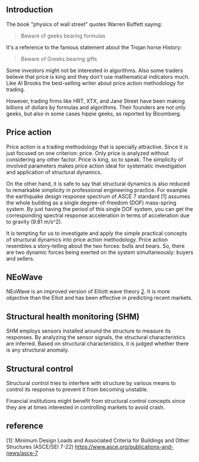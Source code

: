 ## Introduction

The book "physics of wall street" quotes Warren Buffett saying: 

> Beware of geeks bearing formulas

It's a reference to the famous statement about the Trojan horse History:

> Beware of Greeks bearing gifts

Some investors might not be interested in algorithms. Also some traders believe that price is king and they don't use mathematical indicators much. Like Al Brooks the best-selling writer about price action methodology for trading.

However, trading firms like HRT, XTX, and Jane Street have been making billions of dollars by formulas and algorithms. Their founders are not only geeks, but also in some cases hippie geeks, as reported by Bloomberg.

## Price action

Price action is a trading methodology that is specially attractive. Since it is just focused on one criterion: price. Only price is analyzed without considering any other factor. Price is king, so to speak. The simplicity of involved parameters makes price action ideal for systematic investigation and application of structural dynamics.

On the other hand, it is safe to say that structural dynamics is also reduced to remarkable simplicity in professional engineering practice. For example the earthquake design response spectrum of ASCE 7 standard [1] assumes the whole building as a single degree-of-freedom (DOF) mass-spring system. By just having the period of this single DOF system, you can get the corresponding spectral response acceleration in terms of acceleration due to gravity (9.81 m/s^2).

It is tempting for us to investigate and apply the simple practical concepts of structural dynamics into price action methodology. Price action resembles a story-telling about the two forces: bulls and bears. So, there are two dynamic forces being exerted on the system simultaneously: buyers and sellers.

## NEoWave

NEoWave is an improved version of Elliott wave theory [2]. It is more objective than the Elliot and has been effective in predicting recent markets.

## Structural health monitoring (SHM)

SHM employs sensors installed around the structure to measure its responses. By analyzing the sensor signals, the structural characteristics are inferred. Based on structural characteristics, it is judged whether there is any structural anomaly.

## Structural control

Structural control tries to interfere with structure by various means to control its response to prevent it from becoming unstable. 

Financial institutions might benefit from structural control concepts since they are at times interested in controlling markets to avoid crash.

## reference

[1]: Minimum Design Loads and Associated Criteria for Buildings and Other Structures (ASCE/SEI 7-22) https://www.asce.org/publications-and-news/asce-7

[2]: https://en.wikipedia.org/wiki/Elliott_wave_principle
